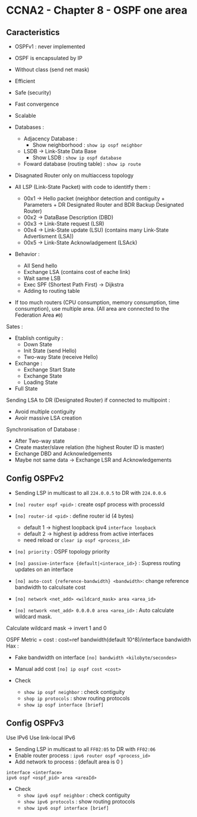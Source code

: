 # CCNA2 - Chapter 8 - OSPF one area
## Caracteristics
- OSPFv1 : never implemented

- OSPF is encapsulated by IP

- Without class (send net mask)
- Efficient
- Safe (security)
- Fast convergence
- Scalable

- Databases :
  - Adjacency  Database :
    - Show neighborhood : `show ip ospf neighbor`
  - LSDB -> Link-State Data Base
    - Show LSDB : `show ip ospf database`
  - Foward database (routing table) : `show ip route`

- Disagnated Router only on multiaccess topology


- All LSP (Link-State Packet) with code to identitfy them :
  - 00x1 -> Hello packet (neighbor detection and contiguity + Parameters + DR Designated Router and BDR Backup Designated Router)
  - 00x2 -> DataBase Description (DBD)
  - 00x3 -> Link-State request (LSR)
  - 00x4 -> Link-State update (LSU) (contains many Link-State Advertisment (LSA))
  - 00x5 -> Link-State Acknowladgement (LSAck)

- Behavior :
  - All Send hello
  - Exchange LSA (contains cost of eache link)
  - Wait same LSB
  - Exec SPF (Shortest Path First) -> Dijkstra
  - Adding to routing table

- If too much routers (CPU consumption, memory consumption, time consumption), use multiple area. (All area are connected to the Federation Area  `#0`)

Sates :
- Etablish contiguity :
  - Down State
  - Init State (send Hello)
  - Two-way State (receive Hello)
- Exchange :
  - Exchange Start State
  - Exchange State
  - Loading State
- Full State

Sending LSA to DR (Designated Router) if connected to multipoint :
- Avoid multiple contiguity
- Avoir massive LSA creation

Synchronisation of Database :
- After Two-way state
- Create master/slave relation (the highest Router ID is master)
- Exchange DBD and Acknowledgements
- Maybe not same data -> Exchange LSR and Acknowledgements

## Config OSPFv2

- Sending LSP in multicast to all `224.0.0.5` to DR with `224.0.0.6`

- `[no] router ospf <pid>` : create ospf process with processId
- `[no] router-id <pid>` : define router id (4 bytes)
  - default 1 -> highest loopback ipv4 `interface loopback`
  - default 2 -> highest ip address from active interfaces
  - need reload or `clear ip ospf <process_id>`
- `[no] priority` : OSPF topology priority
- `[no] passive-interface {default|<interace_id>}` : Supress routing updates on an interface
- `[no] auto-cost {reference-bandwidth} <bandwidth>`: change reference bandwidth to calculsate cost  
- `[no] network <net_add> <wildcard_mask> area <area_id>`
- `[no] network <net_add> 0.0.0.0 area <area_id>` : Auto calculate wildcard mask.

Calculate wildcard mask -> invert 1 and 0


OSPF Metric = cost :
cost=ref bandwidth(default 10^8)/interface bandwidth
Hax :
  - Fake bandwidth on interface  `[no] bandwidth <kilobyte/secondes>`
  - Manual add cost `[no] ip ospf cost <cost>`

- Check
  - `show ip ospf neighbor` : check contiguity
  - `shop ip protocols` : show routing protocols
  - `show ip ospf interface [brief]`

## Config OSPFv3
Use IPv6
Use link-local IPv6
- Sending LSP in multicast to all `FF02:05` to DR with `FF02:06`
- Enable router process : `ipv6 router ospf <process_id>`
- Add network to process : (default area is 0 )
```
interface <interface>
ipv6 ospf <ospf_pid> area <areaId>
```


- Check
  - `show ipv6 ospf neighbor` : check contiguity
  - `show ipv6 protocols` : show routing protocols
  - `show ipv6 ospf interface [brief]`
